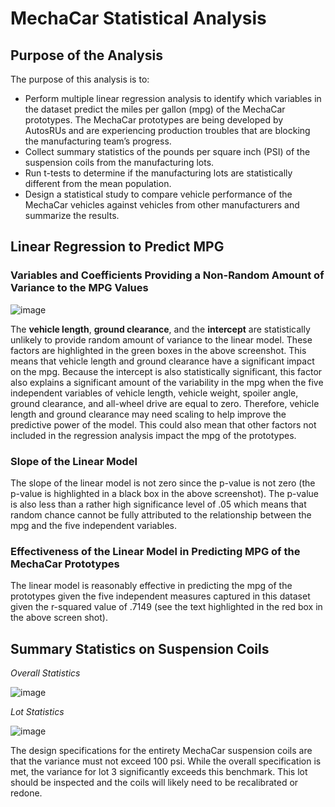 # MechaCar Statistical Analysis

## Purpose of the Analysis

The purpose of this analysis is to:
- Perform multiple linear regression analysis to identify which variables in the dataset predict the miles per gallon (mpg) of the MechaCar prototypes.   The MechaCar prototypes are being developed by AutosRUs and are experiencing production troubles that are blocking the manufacturing team’s progress.
- Collect summary statistics of the pounds per square inch (PSI) of the suspension coils from the manufacturing lots.
- Run t-tests to determine if the manufacturing lots are statistically different from the mean population.
- Design a statistical study to compare vehicle performance of the MechaCar vehicles against vehicles from other manufacturers and summarize the results.

## Linear Regression to Predict MPG

### Variables and Coefficients Providing a Non-Random Amount of Variance to the MPG Values

![image](https://user-images.githubusercontent.com/106293233/190883063-f231e5cd-bdd1-4223-a99e-122983f37469.png)

The **vehicle length**, **ground clearance**, and the **intercept** are statistically unlikely to provide random amount of variance to the linear model.  These factors are highlighted in the green boxes in the above screenshot.  This means that vehicle length and ground clearance have a significant impact on the mpg.  Because the intercept is also statistically significant, this factor also explains a significant amount of the variability in the mpg when the five independent variables of vehicle length, vehicle weight, spoiler angle, ground clearance, and all-wheel drive are equal to zero.  Therefore, vehicle length and ground clearance may need scaling to help improve the predictive power of the model.  This could also mean that other factors not included in the regression analysis impact the mpg of the prototypes.

### Slope of the Linear Model

The slope of the linear model is not zero since the p-value is not zero (the p-value is highlighted in a black box in the above screenshot).  The p-value is also less than a rather high significance level of .05 which means that random chance cannot be fully attributed to the relationship between the mpg and the five independent variables.

### Effectiveness of the Linear Model in Predicting MPG of the MechaCar Prototypes

The linear model is reasonably effective in predicting the mpg of the prototypes given the five independent measures captured in this dataset given the r-squared value of .7149 (see the text highlighted in the red box in the above screen shot).  

## Summary Statistics on Suspension Coils

_Overall Statistics_

![image](https://user-images.githubusercontent.com/106293233/190883218-708fd9a4-00e9-4060-9003-3bc606700d4a.png)

_Lot Statistics_

![image](https://user-images.githubusercontent.com/106293233/190883225-aa5e25c9-001d-4a13-9f00-40dca8f4dfe0.png)

The design specifications for the entirety MechaCar suspension coils are that the variance must not exceed 100 psi.  While the overall specification is met, the variance for lot 3 significantly exceeds this benchmark.  This lot should be inspected and the coils will likely need to be recalibrated or redone.

















